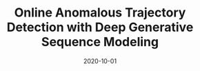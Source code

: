 ---
title: "Online Anomalous Trajectory Detection with Deep Generative Sequence Modeling"
authors:
- Yiding Liu
- Kaiqi Zhao
- Gao Cong
- admin

publication_types: ["1"]
publication: In *the 36th International Conference on Data Engineering (ICDE)*
publication_short: In *ICDE*
date: "2020-10-01"
publishDate: "2019-10-01"



#tags:
#- Source Themes
featured: true


---